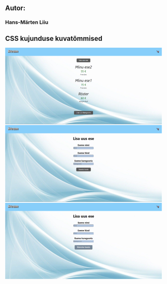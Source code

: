 ## Autor:
### Hans-Märten Liiu



## CSS kujunduse kuvatõmmised
![Source code](screenshots/pilt.png)
![Source code](screenshots/pilt2.png)
![Source code](screenshots/pilt3.png)

